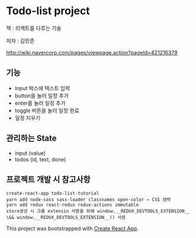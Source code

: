 # Todo-list project

책 : 리액트를 다루는 기술

저자 : 김민준

http://wiki.navercorp.com/pages/viewpage.action?pageId=421216379

## 기능
- Input 박스에 텍스트 입력
- button을 눌러 일정 추가
- enter를 눌러 일정 추가
- toggle 버튼을 눌러 일정 완료
- 일정 지우기
 

## 관리하는 State
- input (value)
- todos (id, text, done)

## 프로젝트 개발 시 참고사항
```
create-react-app todo-list-tutorial  
yarn add node-sass sass-loader classnames open-color → CSS 생략  
yarn add redux react-redux redux-actions immutable  
store생성 시 크롬 extensin 사용을 위해 window.__REDUX_DEVTOOLS_EXTENSION__ \&& window.__REDUX_DEVTOOLS_EXTENSION__() 사용
```


This project was bootstrapped with [Create React App](https://github.com/facebook/create-react-app).